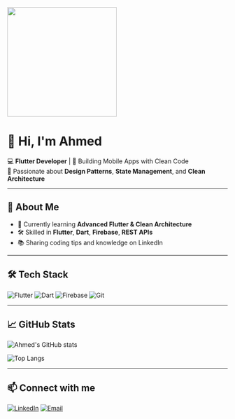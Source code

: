 <img src="https://www.thisiscolossal.com/wp-content/uploads/2018/04/agif1opt.gif" width="250">

# 👋 Hi, I'm Ahmed

💻 **Flutter Developer** | 🚀 Building Mobile Apps with Clean Code  
🎯 Passionate about **Design Patterns**, **State Management**, and **Clean Architecture**  

---

## 🚀 About Me
- 🌱 Currently learning **Advanced Flutter & Clean Architecture**
- 🛠 Skilled in **Flutter**, **Dart**, **Firebase**, **REST APIs**
- 📚 Sharing coding tips and knowledge on LinkedIn

---

## 🛠 Tech Stack
![Flutter](https://img.shields.io/badge/Flutter-02569B?logo=flutter&logoColor=white)
![Dart](https://img.shields.io/badge/Dart-0175C2?logo=dart&logoColor=white)
![Firebase](https://img.shields.io/badge/Firebase-FFCA28?logo=firebase&logoColor=black)
![Git](https://img.shields.io/badge/Git-F05032?logo=git&logoColor=white)

---

## 📈 GitHub Stats
![Ahmed's GitHub stats](https://github-readme-stats.vercel.app/api?username=USERNAME&show_icons=true&theme=radical)

![Top Langs](https://github-readme-stats.vercel.app/api/top-langs/?username=USERNAME&layout=compact&theme=radical)

---

## 📫 Connect with me
[![LinkedIn](https://img.shields.io/badge/LinkedIn-0077B5?logo=linkedin&logoColor=white)](https://www.linkedin.com/in/ahmed-abdelmnaem-0a4068301/)
[![Email](https://img.shields.io/badge/Email-D14836?logo=gmail&logoColor=white)](mailto:ahmedabdelmnaem6@gmail.com)
